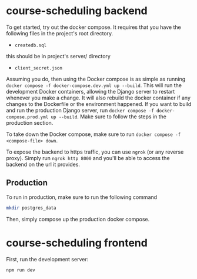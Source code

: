 


# course-scheduling backend

To get started, try out the docker compose. It requires that you have the following files in the project's root directory.
- `createdb.sql`

this should be in project's server/ directory
- `client_secret.json`

Assuming you do, then using the Docker compose is as simple as running `docker compose -f docker-compose.dev.yml up --build`. This will run the development Docker containers, allowing the Django server to restart whenever you make a change. It will also rebuild the docker container if any changes to the Dockerfile or the environment happened. If you want to build and run the production Django server, run `docker compose -f docker-compose.prod.yml up --build`. Make sure to follow the steps in the production section.

To take down the Docker compose, make sure to run `docker compose -f <compose-file> down`.

To expose the backend to https traffic, you can use `ngrok` (or any reverse proxy). Simply run `ngrok http 8000` and you'll be able to access the backend on the url it provides.

## Production

To run in production, make sure to run the following command

```sh
mkdir postgres_data
```

Then, simply compose up the production docker compose.

# course-scheduling frontend

First, run the development server:

```bash
npm run dev
```
